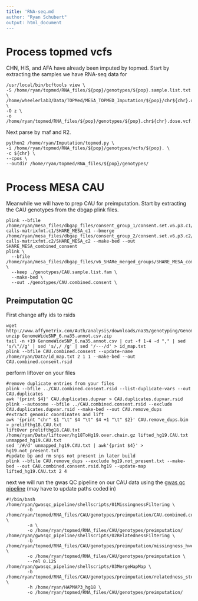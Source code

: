 ```yaml
---
title: 'RNA-seq.md
author: "Ryan Schubert"
output: html_document
---
```


# Process topmed vcfs
CHN, HIS, and AFA have already been imputed by topmed. Start by extracting the samples we have RNA-seq data for
```{bash}
/usr/local/bin/bcftools view \
-S /home/ryan/topmed/RNA_files/${pop}/genotypes/${pop}.sample.list.txt \
/home/wheelerlab3/Data/TOPMed/MESA_TOPMED_Imputation/${pop}/chr${chr}.dose.vcf.gz \
-O z \
-o /home/ryan/topmed/RNA_files/${pop}/genotypes/${pop}.chr${chr}.dose.vcf.gz
```
Next parse by maf and R2.
```
python2 /home/ryan/Imputation/topmed.py \
-i /home/ryan/topmed/RNA_files/${pop}/genotypes/vcfs/${pop}. \
-c ${chr} \
--cpos \
--outdir /home/ryan/topmed/RNA_files/${pop}/genotypes/
```
# Process MESA CAU
Meanwhile we will have to prep CAU for preimputation.
Start by extracting the CAU genotypes from the dbgap plink files.

```
plink --bfile /home/ryan/mesa_files/dbgap_files/consent_group_1/consent.set.v6.p3.c1/phg000071.v2.NHLBI_SHARE_MESA.genotype-calls-matrixfmt.c1/SHARE_MESA_c1 --bmerge /home/ryan/mesa_files/dbgap_files/consent_group_2/consent.set.v6.p3.c2/phg000071.v2.NHLBI_SHARE_MESA.genotype-calls-matrixfmt.c2/SHARE_MESA_c2 --make-bed --out SHARE_MESA_combined_consent
plink \
  --bfile /home/ryan/mesa_files/dbgap_files/v6_SHARe_merged_groups/SHARE_MESA_combined_consent \
  --keep ./genotypes/CAU.sample.list.fam \
  --make-bed \
  --out ./genotypes/CAU.combined.consent \
```

## Preimputation QC

First change affy ids to rsids
```
wget http://www.affymetrix.com/Auth/analysis/downloads/na35/genotyping/GenomeWideSNP_6.na35.annot.csv.zip
unzip GenomeWideSNP_6.na35.annot.csv.zip
tail -n +19 GenomeWideSNP_6.na35.annot.csv | cut -f 1-4 -d "," | sed 's/\"//g' | sed 's/,/ /g' | sed '/---/d' > id_map.txt
plink --bfile CAU.combined.consent --update-name /home/ryan/Data/id_map.txt 2 1 1 --make-bed --out CAU.combined.consent.rsid
```

perform liftover on your files
```
#remove duplicate entries from your files
plink --bfile ../CAU.combined.consent.rsid --list-duplicate-vars --out CAU.duplicates
awk '{print $4}' CAU.duplicates.dupvar > CAU.duplicates.dupvar.rsid
plink --autosome --bfile ../CAU.combined.consent.rsid --exclude CAU.duplicates.dupvar.rsid --make-bed --out CAU.remove_dups
#extract genomic coordinates and lift
awk '{print "chr" $1 "\t" $4 "\t" $4 +1 "\t" $2}' CAU.remove_dups.bim > prelifthg18.CAU.txt
liftOver prelifthg18.CAU.txt /home/ryan/Data/liftover/hg18ToHg19.over.chain.gz lifted_hg19.CAU.txt unmapped_hg19.CAU.txt
sed '/#/d' unmapped_hg19.CAU.txt | awk'{print $4}' > hg19.not_present.txt
#update bp and rm snps not present in later build
plink --bfile CAU.remove_dups --exclude hg19.not_present.txt --make-bed --out CAU.combined.consent.rsid.hg19 --update-map lifted_hg19.CAU.txt 2 4
```

next we will run the gwas QC pipeline on our CAU data using the [gwas qc pipeline](https://github.com/WheelerLab/gwasqc_pipeline) (may have to update paths coded in)
```
#!/bin/bash
/home/ryan/gwasqc_pipeline/shellscripts/01MissingnessFiltering \
        -b /home/ryan/topmed/RNA_files/CAU/genotypes/preimputation/CAU.combined.consent.rsid.hg19 \
        -a \
        -o /home/ryan/topmed/RNA_files/CAU/genotypes/preimputation/
/home/ryan/gwasqc_pipeline/shellscripts/02RelatednessFiltering \
        -b /home/ryan/topmed/RNA_files/CAU/genotypes/preimputation/missingness_hwe_steps/05filtered_HWE \
        -o /home/ryan/topmed/RNA_files/CAU/genotypes/preimputation \
        --rel 0.125
/home/ryan/gwasqc_pipeline/shellscripts/03MergeHapMap \
        -b /home/ryan/topmed/RNA_files/CAU/genotypes/preimputation/relatedness_steps/04LD_pruned \
        -h /home/ryan/HAPMAP3_hg18 \
        -o /home/ryan/topmed/RNA_files/CAU/genotypes/preimputation/
```
  
